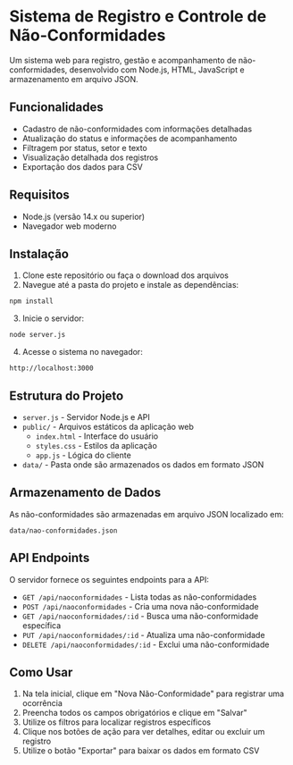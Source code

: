 # Sistema de Registro e Controle de Não-Conformidades

Um sistema web para registro, gestão e acompanhamento de não-conformidades, desenvolvido com Node.js, HTML, JavaScript e armazenamento em arquivo JSON.

## Funcionalidades

- Cadastro de não-conformidades com informações detalhadas
- Atualização do status e informações de acompanhamento
- Filtragem por status, setor e texto
- Visualização detalhada dos registros
- Exportação dos dados para CSV

## Requisitos

- Node.js (versão 14.x ou superior)
- Navegador web moderno

## Instalação

1. Clone este repositório ou faça o download dos arquivos
2. Navegue até a pasta do projeto e instale as dependências:

```bash
npm install
```

3. Inicie o servidor:

```bash
node server.js
```

4. Acesse o sistema no navegador:

```
http://localhost:3000
```

## Estrutura do Projeto

- `server.js` - Servidor Node.js e API
- `public/` - Arquivos estáticos da aplicação web
  - `index.html` - Interface do usuário
  - `styles.css` - Estilos da aplicação
  - `app.js` - Lógica do cliente
- `data/` - Pasta onde são armazenados os dados em formato JSON

## Armazenamento de Dados

As não-conformidades são armazenadas em arquivo JSON localizado em:

```
data/nao-conformidades.json
```

## API Endpoints

O servidor fornece os seguintes endpoints para a API:

- `GET /api/naoconformidades` - Lista todas as não-conformidades
- `POST /api/naoconformidades` - Cria uma nova não-conformidade
- `GET /api/naoconformidades/:id` - Busca uma não-conformidade específica
- `PUT /api/naoconformidades/:id` - Atualiza uma não-conformidade
- `DELETE /api/naoconformidades/:id` - Exclui uma não-conformidade

## Como Usar

1. Na tela inicial, clique em "Nova Não-Conformidade" para registrar uma ocorrência
2. Preencha todos os campos obrigatórios e clique em "Salvar"
3. Utilize os filtros para localizar registros específicos
4. Clique nos botões de ação para ver detalhes, editar ou excluir um registro
5. Utilize o botão "Exportar" para baixar os dados em formato CSV 